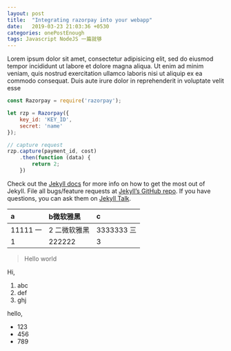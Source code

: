 ```yaml
---
layout: post
title:  "Integrating razorpay into your webapp"
date:   2019-03-23 21:03:36 +0530
categories: onePostEnough
tags: Javascript NodeJS 一篇就够
---
```

Lorem ipsum dolor sit amet, consectetur adipisicing elit, sed do eiusmod tempor incididunt ut labore et dolore magna aliqua. Ut enim ad minim veniam, quis nostrud exercitation ullamco laboris nisi ut aliquip ex ea commodo consequat. Duis aute irure dolor in reprehenderit in voluptate velit esse

```javascript
const Razorpay = require('razorpay');

let rzp = Razorpay({
	key_id: 'KEY_ID',
	secret: 'name'
});

// capture request
rzp.capture(payment_id, cost)
	.then(function (data) {
		return 2;
	})
```

Check out the [Jekyll docs][jekyll-docs] for more info on how to get the most out of Jekyll. File all bugs/feature requests at [Jekyll’s GitHub repo][jekyll-gh]. If you have questions, you can ask them on [Jekyll Talk][jekyll-talk].


|a|b微软雅黑|c|
|:-|:-|:-|
|11111  一 |2 二微软雅黑 |3333333 三|
|1|222222|3|

>Hello world

Hi,
1. abc
2. def
3. ghj

hello,
* 123
* 456
* 789


[jekyll-docs]: https://jekyllrb.com/docs/home
[jekyll-gh]:   https://github.com/jekyll/jekyll
[jekyll-talk]: https://talk.jekyllrb.com/

